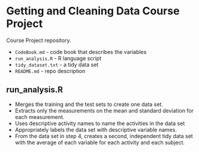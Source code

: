 # Getting and Cleaning Data Course Project

Course Project repository.

- `CodeBook.md` - code book that describes the variables
- `run_analysis.R` - R language script
- `tidy_dataset.txt` - a tidy data set
- `README.md` - repo description

## run_analysis.R
- Merges the training and the test sets to create one data set.
- Extracts only the measurements on the mean and standard deviation for each measurement.
- Uses descriptive activity names to name the activities in the data set
- Appropriately labels the data set with descriptive variable names.
- From the data set in step 4, creates a second, independent tidy data set with the average of each variable for each activity and each subject.

